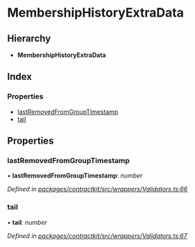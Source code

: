 # MembershipHistoryExtraData

## Hierarchy

* **MembershipHistoryExtraData**

## Index

### Properties

* [lastRemovedFromGroupTimestamp](_wrappers_validators_.membershiphistoryextradata.md#lastremovedfromgrouptimestamp)
* [tail](_wrappers_validators_.membershiphistoryextradata.md#tail)

## Properties

### lastRemovedFromGroupTimestamp

• **lastRemovedFromGroupTimestamp**: _number_

_Defined in_ [_packages/contractkit/src/wrappers/Validators.ts:66_](https://github.com/celo-org/celo-monorepo/blob/master/packages/contractkit/src/wrappers/Validators.ts#L66)

### tail

• **tail**: _number_

_Defined in_ [_packages/contractkit/src/wrappers/Validators.ts:67_](https://github.com/celo-org/celo-monorepo/blob/master/packages/contractkit/src/wrappers/Validators.ts#L67)


